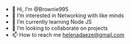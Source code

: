 - 👋 Hi, I’m @Brownie995
- 👀 I’m interested in Networking with like minds
- 🌱 I’m currently learning Node JS
- 💞️ I’m looking to collaborate on projects
- 📫 How to reach me helenadaeze@gmail.com

<!---
Brownie995/Brownie995 is a ✨ special ✨ repository because its `README.md` (this file) appears on your GitHub profile.
You can click the Preview link to take a look at your changes.
--->
